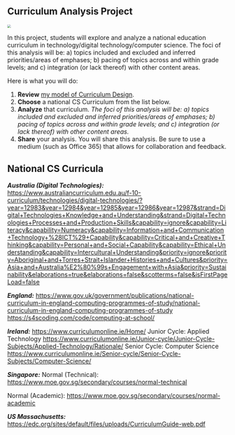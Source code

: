## Curriculum Analysis Project

<img src="https://images.unsplash.com/photo-1484069560501-87d72b0c3669?q=80&w=2070&auto=format&fit=crop&ixlib=rb-4.0.3&ixid=M3wxMjA3fDB8MHxwaG90by1wYWdlfHx8fGVufDB8fHx8fA%3D%3D" style="zoom:47%;" />



In this project, students will explore and analyze a national education curriculum in technology/digital technology/computer science. The foci of this analysis will be: a) topics included and excluded and inferred priorities/areas of emphases; b) pacing of topics across and within grade levels; and c) integration (or lack thereof) with other content areas.

Here is what you will do:

1. **Review** [my model of Curriculum Design](https://cmapscloud.ihmc.us/viewer/cmap/1Y74YZQ2D-2BHBYL0-455).
2. **Choose** a national CS Curriculum from the list below.
2. **Analyze** that curriculum. *The foci of this analysis will be: a) topics included and excluded and inferred priorities/areas of emphases; b) pacing of topics across and within grade levels; and c) integration (or lack thereof) with other content areas.*
3. **Share** your analysis. You will share this analysis. Be sure to use a medium (such as Office 365) that allows for collaboration and feedback.



## National CS Curricula

***Australia (Digital Technologies):*** 
https://www.australiancurriculum.edu.au/f-10-curriculum/technologies/digital-technologies/?year=12983&year=12984&year=12985&year=12986&year=12987&strand=Digital+Technologies+Knowledge+and+Understanding&strand=Digital+Technologies+Processes+and+Production+Skills&capability=ignore&capability=Literacy&capability=Numeracy&capability=Information+and+Communication+Technology+%28ICT%29+Capability&capability=Critical+and+Creative+Thinking&capability=Personal+and+Social+Capability&capability=Ethical+Understanding&capability=Intercultural+Understanding&priority=ignore&priority=Aboriginal+and+Torres+Strait+Islander+Histories+and+Cultures&priority=Asia+and+Australia%E2%80%99s+Engagement+with+Asia&priority=Sustainability&elaborations=true&elaborations=false&scotterms=false&isFirstPageLoad=false

***England:***
https://www.gov.uk/government/publications/national-curriculum-in-england-computing-programmes-of-study/national-curriculum-in-england-computing-programmes-of-study
https://s4scoding.com/code/computing-at-school/

***Ireland:***
https://www.curriculumonline.ie/Home/
Junior Cycle: Applied Technology
https://www.curriculumonline.ie/Junior-cycle/Junior-Cycle-Subjects/Applied-Technology/Rationale/
Senior Cycle: Computer Science
https://www.curriculumonline.ie/Senior-cycle/Senior-Cycle-Subjects/Computer-Science/

***Singapore:***
Normal (Technical):
https://www.moe.gov.sg/secondary/courses/normal-technical

Normal (Academic):
https://www.moe.gov.sg/secondary/courses/normal-academic

***US Massachusetts:***
https://edc.org/sites/default/files/uploads/CurriculumGuide-web.pdf